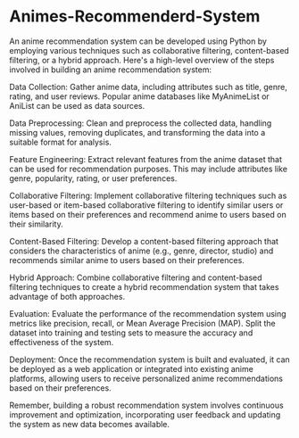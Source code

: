 # Animes-Recommenderd-System

An anime recommendation system can be developed using Python by employing various techniques such as collaborative filtering, content-based filtering, or a hybrid approach. Here's a high-level overview of the steps involved in building an anime recommendation system:

Data Collection: Gather anime data, including attributes such as title, genre, rating, and user reviews. Popular anime databases like MyAnimeList or AniList can be used as data sources.

Data Preprocessing: Clean and preprocess the collected data, handling missing values, removing duplicates, and transforming the data into a suitable format for analysis.

Feature Engineering: Extract relevant features from the anime dataset that can be used for recommendation purposes. This may include attributes like genre, popularity, rating, or user preferences.

Collaborative Filtering: Implement collaborative filtering techniques such as user-based or item-based collaborative filtering to identify similar users or items based on their preferences and recommend anime to users based on their similarity.

Content-Based Filtering: Develop a content-based filtering approach that considers the characteristics of anime (e.g., genre, director, studio) and recommends similar anime to users based on their preferences.

Hybrid Approach: Combine collaborative filtering and content-based filtering techniques to create a hybrid recommendation system that takes advantage of both approaches.

Evaluation: Evaluate the performance of the recommendation system using metrics like precision, recall, or Mean Average Precision (MAP). Split the dataset into training and testing sets to measure the accuracy and effectiveness of the system.

Deployment: Once the recommendation system is built and evaluated, it can be deployed as a web application or integrated into existing anime platforms, allowing users to receive personalized anime recommendations based on their preferences.

Remember, building a robust recommendation system involves continuous improvement and optimization, incorporating user feedback and updating the system as new data becomes available.
